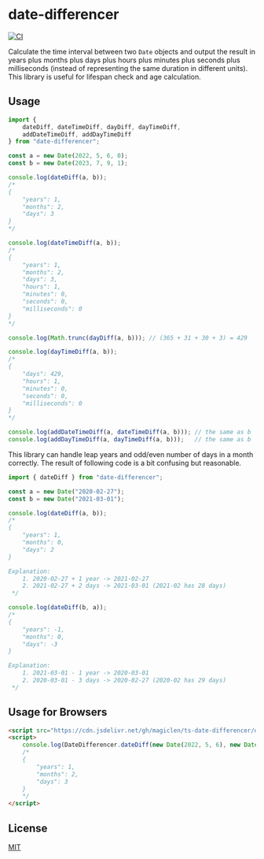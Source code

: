 date-differencer
==========

[![CI](https://github.com/magiclen/ts-date-differencer/actions/workflows/ci.yml/badge.svg)](https://github.com/magiclen/ts-date-differencer/actions/workflows/ci.yml)

Calculate the time interval between two `Date` objects and output the result in years plus months plus days plus hours plus minutes plus seconds plus milliseconds (instead of representing the same duration in different units). This library is useful for lifespan check and age calculation.

## Usage

```typescript
import {
    dateDiff, dateTimeDiff, dayDiff, dayTimeDiff,
    addDateTimeDiff, addDayTimeDiff
} from "date-differencer";

const a = new Date(2022, 5, 6, 0);
const b = new Date(2023, 7, 9, 1);

console.log(dateDiff(a, b));
/*
{
    "years": 1,
    "months": 2,
    "days": 3
}
*/

console.log(dateTimeDiff(a, b));
/*
{
    "years": 1,
    "months": 2,
    "days": 3,
    "hours": 1,
    "minutes": 0,
    "seconds": 0,
    "milliseconds": 0
}
*/

console.log(Math.trunc(dayDiff(a, b))); // (365 + 31 + 30 + 3) = 429

console.log(dayTimeDiff(a, b));
/*
{
    "days": 429,
    "hours": 1,
    "minutes": 0,
    "seconds": 0,
    "milliseconds": 0
}
*/

console.log(addDateTimeDiff(a, dateTimeDiff(a, b))); // the same as b
console.log(addDayTimeDiff(a, dayTimeDiff(a, b)));   // the same as b
```

This library can handle leap years and odd/even number of days in a month correctly. The result of following code is a bit confusing but reasonable.

```typescript
import { dateDiff } from "date-differencer";

const a = new Date("2020-02-27");
const b = new Date("2021-03-01");

console.log(dateDiff(a, b));
/*
{
    "years": 1,
    "months": 0,
    "days": 2
}

Explanation:
    1. 2020-02-27 + 1 year -> 2021-02-27
    2. 2021-02-27 + 2 days -> 2021-03-01 (2021-02 has 28 days)
 */

console.log(dateDiff(b, a));
/*
{
    "years": -1,
    "months": 0,
    "days": -3
}

Explanation:
    1. 2021-03-01 - 1 year -> 2020-03-01
    2. 2020-03-01 - 3 days -> 2020-02-27 (2020-02 has 29 days)
 */
```

## Usage for Browsers

```html
<script src="https://cdn.jsdelivr.net/gh/magiclen/ts-date-differencer/dist/date-differencer.min.js"></script>
<script>
    console.log(DateDifferencer.dateDiff(new Date(2022, 5, 6), new Date(2023, 7, 9)));
    /*
    {
        "years": 1,
        "months": 2,
        "days": 3
    }
    */
</script>
```

## License

[MIT](LICENSE)